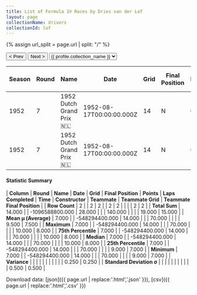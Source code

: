 ```yaml
---
title: List of Formula 1® Races by Dries van der Lof
layout: page
collectionName: drivers
collectionId: lof
---
```


{% assign url_split = page.url | split: "/" %}
<div id="collection-navigation">
<button onclick="selector.options[selector.selectedIndex-1].value && (window.location = selector.options[selector.selectedIndex-1].value);">&lt; Prev</button>
<button onclick="selector.options[selector.selectedIndex+1].value && (window.location = selector.options[selector.selectedIndex+1].value);">Next &gt;</button>
<select id="selector" onchange="this.options[this.selectedIndex].value && (window.location = this.options[this.selectedIndex].value);">
  {% for collectionId in site.data[page.collectionName].refs %}
    {% if collectionId == page.collectionId %}
      {% assign selected = "selected" %}
    {% else %}
      {% assign selected = "" %}
    {% endif %}
    {% assign profile = site.data[page.collectionName][collectionId].profile %}
    <option value="/f1/{{ page.collectionName }}/{{ collectionId }}/{{ url_split[4] }}" {{ selected }}>{{ profile.collection_name }}</option>
  {% endfor %}
</select>
</div>

| Season | Round | Name | Date | Grid | Final Position | Points | Laps Completed | Time | Constructor | Teammate | Teammate Grid | Teammate Final Position |
|--|--|--|--|--|--|--|--|--|--|--|--|--|
| 1952 | 7 | 1952 Dutch Grand Prix 🇳🇱 | 1952-08-17T00:00:00.000Z | 14 | N | 0.0 | 70 |   | HWM 🇬🇧 | [Duncan Hamilton 🇬🇧](/f1/drivers/duncan_hamilton) | 10 | 7 |
| 1952 | 7 | 1952 Dutch Grand Prix 🇳🇱 | 1952-08-17T00:00:00.000Z | 14 | N | 0.0 | 70 |   | HWM 🇬🇧 | [Lance Macklin 🇬🇧](/f1/drivers/macklin) | 9 | 8 |

#### Statistic Summary

| **Column** | **Round** | **Name** | **Date** | **Grid** | **Final Position** | **Points** | **Laps Completed** | **Time** | **Constructor** | **Teammate** | **Teammate Grid** | **Teammate Final Position** |
| **Row Count** | 2 |  | 2 | 2 |  | 2 | 2 |  |  |  | 2 | 2 |
| **Total Sum** | 14.000 |  | -1096588800.000 | 28.000 |  |  | 140.000 |  |  |  | 19.000 | 15.000 |
| **Mean μ (Average)** | 7.000 |  | -548294400.000 | 14.000 |  |  | 70.000 |  |  |  | 9.500 | 7.500 |
| **Maximum** | 7.000 |  | -548294400.000 | 14.000 |  |  | 70.000 |  |  |  | 10.000 | 8.000 |
| **75th Percentile** | 7.000 |  | -548294400.000 | 14.000 |  |  | 70.000 |  |  |  | 10.000 | 8.000 |
| **Median** | 7.000 |  | -548294400.000 | 14.000 |  |  | 70.000 |  |  |  | 10.000 | 8.000 |
| **25th Percentile** | 7.000 |  | -548294400.000 | 14.000 |  |  | 70.000 |  |  |  | 9.000 | 7.000 |
| **Minimum** | 7.000 |  | -548294400.000 | 14.000 |  |  | 70.000 |  |  |  | 9.000 | 7.000 |
| **Variance** |  |  |  |  |  |  |  |  |  |  | 0.250 | 0.250 |
| **Standard Deviation σ** |  |  |  |  |  |  |  |  |  |  | 0.500 | 0.500 |

Download data: [json]({{ page.url | replace:'.html','.json' }}), [csv]({{ page.url | replace:'.html','.csv' }})
